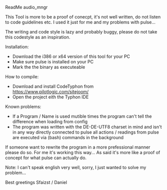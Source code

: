 ReadMe audio_mngr

This Tool is more to be a proof of conecpt, it's not well written, do not listen to code guidelines etc.
I used it just for me and my problems with pulse...

The writing and code style is lazy and probably buggy, please do not take this codestyle as an inspiration.

Installation:
- Download the i386 or x64 version of this tool for your PC
- Make sure pulse is installed on your PC
- Mark the the binary as executeable

How to compile:
- Download and install CodeTyphon from https://www.pilotlogic.com/sitejoom/
- Open the project eith the Typhon IDE

Known problems:
- If a Program / Name is used mutible times the program can't tell the difference when loading from config
- The program was written with the DE-DE-UTF8 charset in mind and isn't in any way directly connected to pulse
  all actions / readings from pulse are executed via (bash) commands in the background

If someone want to rewrite the program in a more prefessional manner please do so.
For me it's working this way... As said it's more like a proof of concept for what pulse can actually do. 

Note: I can't speak english very well, sorry, I just wanted to solve my problem...

Best greetings
Sfaizst / Daniel
